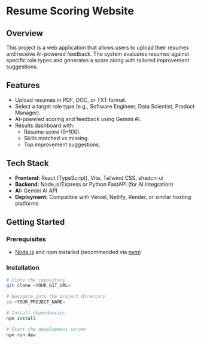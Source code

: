 # Resume Scoring Website

## Overview

This project is a web application that allows users to upload their resumes and receive AI-powered feedback. The system evaluates resumes against specific role types and generates a score along with tailored improvement suggestions.

## Features

- Upload resumes in PDF, DOC, or TXT format.  
- Select a target role type (e.g., Software Engineer, Data Scientist, Product Manager).  
- AI-powered scoring and feedback using Gemini AI.  
- Results dashboard with:
  - Resume score (0–100).  
  - Skills matched vs missing.  
  - Top improvement suggestions.  

## Tech Stack

- **Frontend:** React (TypeScript), Vite, Tailwind CSS, shadcn-ui  
- **Backend:** Node.js/Express or Python FastAPI (for AI integration)  
- **AI:** Gemini AI API  
- **Deployment:** Compatible with Vercel, Netlify, Render, or similar hosting platforms  

## Getting Started

### Prerequisites
- [Node.js](https://nodejs.org/) and npm installed (recommended via [nvm](https://github.com/nvm-sh/nvm#installing-and-updating))  

### Installation
```sh
# Clone the repository
git clone <YOUR_GIT_URL>

# Navigate into the project directory
cd <YOUR_PROJECT_NAME>

# Install dependencies
npm install

# Start the development server
npm run dev
